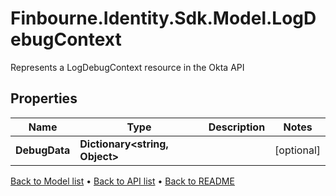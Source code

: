 # Finbourne.Identity.Sdk.Model.LogDebugContext
Represents a LogDebugContext resource in the Okta API

## Properties

Name | Type | Description | Notes
------------ | ------------- | ------------- | -------------
**DebugData** | **Dictionary&lt;string, Object&gt;** |  | [optional] 

[Back to Model list](../README.md#documentation-for-models) &#8226; [Back to API list](../README.md#documentation-for-api-endpoints) &#8226; [Back to README](../README.md)

